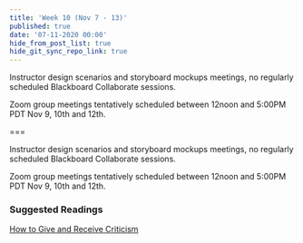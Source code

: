 ```yaml
---
title: 'Week 10 (Nov 7 - 13)'
published: true
date: '07-11-2020 00:00'
hide_from_post_list: true
hide_git_sync_repo_link: true
---
```


Instructor design scenarios and storyboard mockups meetings, no regularly scheduled Blackboard Collaborate sessions.  

Zoom group meetings tentatively scheduled between 12noon and 5:00PM PDT Nov 9, 10th and 12th.

===

Instructor design scenarios and storyboard mockups meetings, no regularly scheduled Blackboard Collaborate sessions.

Zoom group meetings tentatively scheduled between 12noon and 5:00PM PDT Nov 9, 10th and 12th.

### Suggested Readings  
[How to Give and Receive Criticism](http://scottberkun.com/essays/35-how-to-give-and-receive-criticism/)  
